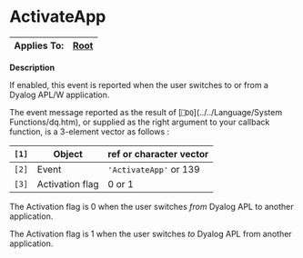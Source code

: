 




<h1 class="heading"><span class="name">ActivateApp</span></h1>

| Applies To: | [Root](./root.md) |
| --- | ---  |


**Description**


If enabled, this event is reported when the user switches to or from a Dyalog APL/W application.


The event message reported as the result of [`⎕DQ`](../../Language/System Functions/dq.htm), or supplied as the right argument to your callback function, is a 3-element vector as follows :


| `[1]` | Object | ref or character vector |
| --- | --- | ---  |
| `[2]` | Event | `'ActivateApp'` or 139 |
| `[3]` | Activation flag | 0 or 1 |


The Activation flag is 0 when the user switches *from* Dyalog APL to another application.


The Activation flag is  1 when the user switches *to* Dyalog APL from another application.



